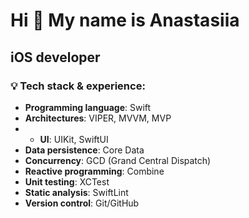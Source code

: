 Hi 🍃 My name is Anastasiia
=====================================
iOS developer
-------------

### 💡 Tech stack & experience:

* **Programming language**: Swift
* **Architectures**: VIPER, MVVM, MVP
* * **UI**: UIKit, SwiftUI
* **Data persistence**: Core Data
* **Concurrency**: GCD (Grand Central Dispatch)
* **Reactive programming**: Combine
* **Unit testing**: XCTest
* **Static analysis**: SwiftLint
* **Version control**: Git/GitHub
